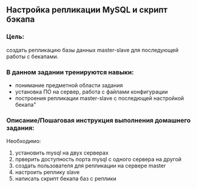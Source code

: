 ## Настройка репликации MySQL и скрипт бэкапа

### Цель:
создать репликацию базы данных master-slave для последующей работы с бекапами.
### В данном задании тренируются навыки:

* понимание предметной области задания
* установка ПО на сервер, работа с файлами конфигурации
* построения репликации master-slave с последющей настройкой бекапа"

### Описание/Пошаговая инструкция выполнения домашнего задания:
Необходимо:

1. установить mysql на двух серверах
2. прверить доступность порта mysql с одного сервера на другой
3. создать пользователя для репликации на сервере master
4. настроить реплику slave
5. написать скрипт бекапа баз с реплики
